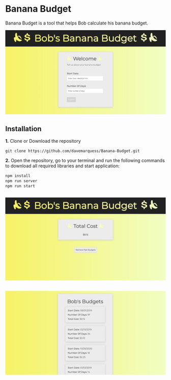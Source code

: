 # Banana Budget


Banana Budget is a tool that helps Bob calculate his banana budget.

![](images/Home.png)

## Installation

**1.** Clone or Download the repository
```
git clone https://github.com/davemarquess/Banana-Budget.git
```

**2.** Open the repository, go to your terminal and run the following commands to download all required libraries and start application:
```
npm install
npm run server
npm run start
```

##

![](images/TotalCost.png)

## 

![](images/PastBudgets.png)
